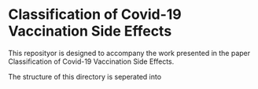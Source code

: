 # Classification of Covid-19 Vaccination Side Effects

This reposityor is designed to accompany the work presented in the paper Classification of Covid-19 Vaccination Side Effects.<br>

The structure of this directory is seperated into 
